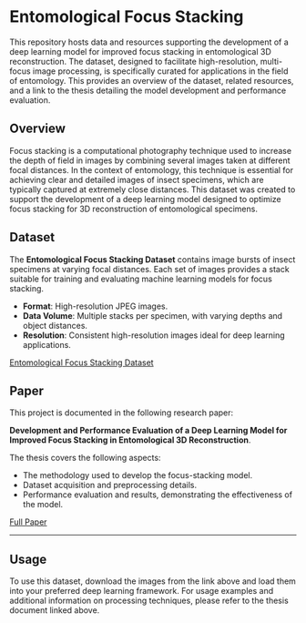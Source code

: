 # Entomological Focus Stacking 

This repository hosts data and resources supporting the development of a deep learning model for improved focus stacking in entomological 3D reconstruction. The dataset, designed to facilitate high-resolution, multi-focus image processing, is specifically curated for applications in the field of entomology. This provides an overview of the dataset, related resources, and a link to the thesis detailing the model development and performance evaluation.

## Overview

Focus stacking is a computational photography technique used to increase the depth of field in images by combining several images taken at different focal distances. In the context of entomology, this technique is essential for achieving clear and detailed images of insect specimens, which are typically captured at extremely close distances. This dataset was created to support the development of a deep learning model designed to optimize focus stacking for 3D reconstruction of entomological specimens.

## Dataset

The **Entomological Focus Stacking Dataset** contains image bursts of insect specimens at varying focal distances. Each set of images provides a stack suitable for training and evaluating machine learning models for focus stacking.

- **Format**: High-resolution JPEG images.
- **Data Volume**: Multiple stacks per specimen, with varying depths and object distances.
- **Resolution**: Consistent high-resolution images ideal for deep learning applications.

[Entomological Focus Stacking Dataset](#)

## Paper

This project is documented in the following research paper:

**Development and Performance Evaluation of a Deep Learning Model for Improved Focus Stacking in Entomological 3D Reconstruction**.

The thesis covers the following aspects:
- The methodology used to develop the focus-stacking model.
- Dataset acquisition and preprocessing details.
- Performance evaluation and results, demonstrating the effectiveness of the model.

[Full Paper](#)

---

## Usage

To use this dataset, download the images from the link above and load them into your preferred deep learning framework. For usage examples and additional information on processing techniques, please refer to the thesis document linked above.


